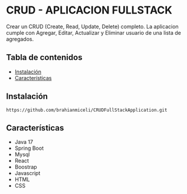 # CRUD - APLICACION FULLSTACK

Crear un CRUD (Create, Read, Update, Delete) completo.
La aplicacion cumple con Agregar, Editar, Actualizar y Eliminar usuario de una lista de agregados.

## Tabla de contenidos

- [Instalación](#instalación)
- [Características](#características)



## Instalación

~~~
https://github.com/brahianmiceli/CRUDFullStackApplication.git
~~~

## Características

- Java 17
- Spring Boot
- Mysql
- React
- Boostrap
- Javascript
- HTML
- CSS
